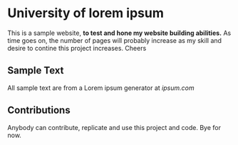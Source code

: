 # University of lorem ipsum
This is a sample website, **to test and hone my website building abilities.** As time goes on, the number of pages will probably increase as my skill and desire to contine this project increases. Cheers

## Sample Text
All sample text are from a Lorem ipsum generator at _ipsum.com_

## Contributions
Anybody can contribute, replicate and use this project and code. Bye for now.
